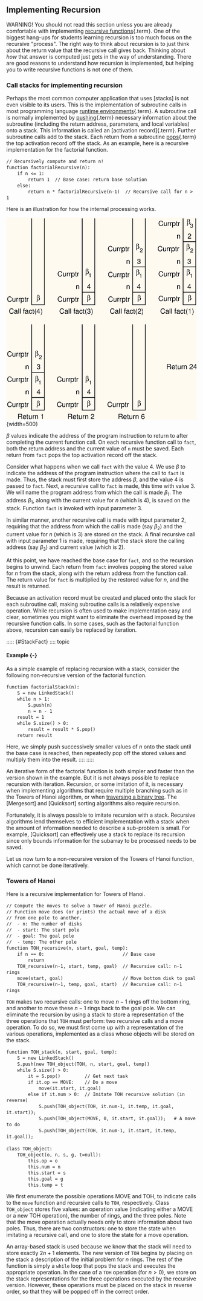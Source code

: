 
## Implementing Recursion

WARNING! You should not read this section unless you are already
comfortable with implementing
[recursive functions](#recursion){.term}.
One of the biggest hang-ups for students learning recursion
is too much focus on the recursive "process". The right way to think
about recursion is to just think about the return value that the
recursive call gives back. Thinking about *how* that answer is computed
just gets in the way of understanding. There are good reasons to
understand how recursion is implemented, but helping you to write
recursive functions is not one of them.

### Call stacks for implementing recursion

Perhaps the most common computer application that uses
[stacks] is not even
visible to its users. This is the implementation of subroutine calls in
most programming language
[runtime environments](#runtime-environment){.term}. A subroutine call is normally implemented by
[pushing](#push){.term} necessary information
about the subroutine (including the return address, parameters, and
local variables) onto a stack. This information is called an
[activation record]{.term}. Further subroutine
calls add to the stack. Each return from a subroutine
[pops](#pop){.term} the top activation record
off the stack. As an example, here is a recursive implementation for the
factorial function.

    // Recursively compute and return n!
    function factorialRecursive(n):
        if n <= 1:
            return 1  // Base case: return base solution
        else:
            return n * factorialRecursive(n-1)  // Recursive call for n > 1

Here is an illustration for how the internal processing works.

![Implementing recursion with a stack](images/RecurSta.png){width=500}

$\beta$ values indicate the address of the program instruction to return
to after completing the current function call. On each recursive
function call to `fact`, both the return address and the current value
of `n` must be saved. Each return from `fact` pops the top activation
record off the stack.

Consider what happens when we call `fact` with the value 4. We use
$\beta$ to indicate the address of the program instruction where the
call to `fact` is made. Thus, the stack must first store the address
$\beta$, and the value 4 is passed to `fact`. Next, a recursive call to
`fact` is made, this time with value 3. We will name the program address
from which the call is made $\beta_1$. The address $\beta_1$, along with
the current value for $n$ (which is 4), is saved on the stack. Function
`fact` is invoked with input parameter 3.

In similar manner, another recursive call is made with input parameter
2, requiring that the address from which the call is made (say
$\beta_2$) and the current value for $n$ (which is 3) are stored on the
stack. A final recursive call with input parameter 1 is made, requiring
that the stack store the calling address (say $\beta_3$) and current
value (which is 2).

At this point, we have reached the base case for `fact`, and so the
recursion begins to unwind. Each return from `fact` involves popping the
stored value for $n$ from the stack, along with the return address from
the function call. The return value for `fact` is multiplied by the
restored value for $n$, and the result is returned.

Because an activation record must be created and placed onto the stack
for each subroutine call, making subroutine calls is a relatively
expensive operation. While recursion is often used to make
implementation easy and clear, sometimes you might want to eliminate the
overhead imposed by the recursive function calls. In some cases, such as
the factorial function above, recursion can easily be replaced by
iteration.

::::: {#StackFact}
:::: topic
#### Example {-}

As a simple example of replacing recursion with a stack, consider the
following non-recursive version of the factorial function.

    function factorialStack(n):
        S = new LinkedStack()
        while n > 1:
            S.push(n)
            n = n - 1
        result = 1
        while S.size() > 0:
            result = result * S.pop()
        return result

Here, we simply push successively smaller values of $n$ onto the stack
until the base case is reached, then repeatedly pop off the stored
values and multiply them into the result.
::::
:::::

An iterative form of the factorial function is both simpler and faster
than the version shown in the example. But it is not always possible to
replace recursion with iteration. Recursion, or some imitation of it, is
necessary when implementing algorithms that require multiple branching
such as in the Towers of Hanoi algorithm, or when
[traversing a binary tree](#binary-tree-traversals). 
The [Mergesort] and [Quicksort]
sorting algorithms also require recursion.

Fortunately, it is always possible to imitate recursion with a stack.
Recursive algorithms lend themselves to efficient implementation with a
stack when the amount of information needed to describe a sub-problem is
small. For example, [Quicksort] can
effectively use a stack to replace its recursion since only bounds
information for the subarray to be processed needs to be saved.

Let us now turn to a non-recursive version of the Towers of Hanoi
function, which cannot be done iteratively.

### Towers of Hanoi

Here is a recursive implementation for Towers of Hanoi.

    // Compute the moves to solve a Tower of Hanoi puzzle.
    // Function move does (or prints) the actual move of a disk
    // from one pole to another.
    //  - n: The number of disks
    //  - start: The start pole
    //  - goal: The goal pole
    //  - temp: The other pole
    function TOH_recursive(n, start, goal, temp):
        if n == 0:                             // Base case
            return
        TOH_recursive(n-1, start, temp, goal)  // Recursive call: n-1 rings
        move(start, goal)                      // Move bottom disk to goal
        TOH_recursive(n-1, temp, goal, start)  // Recursive call: n-1 rings

`TOH` makes two recursive calls: one to move $n-1$ rings off the bottom
ring, and another to move these $n-1$ rings back to the goal pole. We
can eliminate the recursion by using a stack to store a representation
of the three operations that `TOH` must perform: two recursive calls and
a move operation. To do so, we must first come up with a representation
of the various operations, implemented as a class whose objects will be
stored on the stack.

    function TOH_stack(n, start, goal, temp):
        S = new LinkedStack()
        S.push(new TOH_object(TOH, n, start, goal, temp))
        while S.size() > 0:
            it = S.pop()         // Get next task
            if it.op == MOVE:    // Do a move
                move(it.start, it.goal)
            else if it.num > 0:  // Imitate TOH recursive solution (in reverse)
                S.push(TOH_object(TOH, it.num-1, it.temp, it.goal, it.start));
                S.push(TOH_object(MOVE, 0, it.start, it.goal));   # A move to do
                S.push(TOH_object(TOH, it.num-1, it.start, it.temp, it.goal));

    class TOH_object:
        TOH_object(o, n, s, g, t=null):
            this.op = o
            this.num = n
            this.start = s
            this.goal = g
            this.temp = t


We first enumerate the possible operations MOVE and TOH, to indicate
calls to the `move` function and recursive calls to `TOH`, respectively.
Class `TOH_object` stores five values: an operation value (indicating
either a MOVE or a new TOH operation), the number of rings, and the
three poles. Note that the move operation actually needs only to store
information about two poles. Thus, there are two constructors: one to
store the state when imitating a recursive call, and one to store the
state for a move operation.

An array-based stack is used because we know that the stack will need to
store exactly $2n+1$ elements. The new version of `TOH` begins by
placing on the stack a description of the initial problem for $n$ rings.
The rest of the function is simply a `while` loop that pops the stack
and executes the appropriate operation. In the case of a `TOH` operation
(for $n>0$), we store on the stack representations for the three
operations executed by the recursive version. However, these operations
must be placed on the stack in reverse order, so that they will be
popped off in the correct order.
